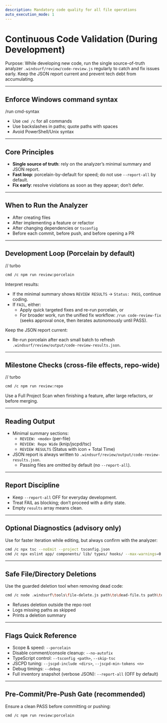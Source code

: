 ```yaml
---
description: Mandatory code quality for all file operations
auto_execution_mode: 1
---
```


# Continuous Code Validation (During Development)

Purpose: While developing new code, run the single source-of-truth analyzer `.windsurf/review/code-review.js` regularly to catch and fix issues early. Keep the JSON report current and prevent tech debt from accumulating.

---
## Enforce Windows command syntax
/run cmd-syntax

- Use `cmd /c` for all commands
- Use backslashes in paths; quote paths with spaces
- Avoid PowerShell/Unix syntax

---
## Core Principles
- **Single source of truth**: rely on the analyzer’s minimal summary and JSON report.
- **Fast loop**: porcelain-by-default for speed; do not use `--report-all` by default.
- **Fix early**: resolve violations as soon as they appear; don’t defer.

---
## When to Run the Analyzer
- After creating files
- After implementing a feature or refactor
- After changing dependencies or `tsconfig`
- Before each commit, before push, and before opening a PR

---
## Development Loop (Porcelain by default)
// turbo
```bash
cmd /c npm run review:porcelain
```

Interpret results:
- If the minimal summary shows `REVIEW RESULTS` → `Status: PASS`, continue coding.
- If `FAIL`, either:
  - Apply quick targeted fixes and re-run porcelain, or
  - For broader work, run the unified fix workflow: `/run code-review-fix` (seeks approval once, then iterates autonomously until PASS).

Keep the JSON report current:
- Re-run porcelain after each small batch to refresh `.windsurf/review/output/code-review-results.json`.

---
## Milestone Checks (cross-file effects, repo-wide)
// turbo
```bash
cmd /c npm run review:repo
```

Use a Full Project Scan when finishing a feature, after large refactors, or before merging.

---
## Reading Output
- Minimal summary sections:
  - `REVIEW: <mode>` (per-file)
  - `REVIEW: Repo Wide` (knip/jscpd/tsc)
  - `REVIEW RESULTS` (Status with icon + Total Time)
- JSON report is always written to `.windsurf/review/output/code-review-results.json`.
  - Passing files are omitted by default (no `--report-all`).

---
## Report Discipline
- Keep `--report-all` OFF for everyday development.
- Treat FAIL as blocking; don’t proceed with a dirty state.
- Empty `results` array means clean.

---
## Optional Diagnostics (advisory only)
Use for faster iteration while editing, but always confirm with the analyzer:
```bash
cmd /c npx tsc --noEmit --project tsconfig.json
cmd /c npx eslint app/ components/ lib/ types/ hooks/ --max-warnings=0
```

---
## Safe File/Directory Deletions
Use the guarded deletion tool when removing dead code:
```bash
cmd /c node .windsurf\tools\file-delete.js path\to\dead-file.ts path\to\stale-dir
```

- Refuses deletion outside the repo root
- Logs missing paths as skipped
- Prints a deletion summary

---
## Flags Quick Reference
- Scope & speed: `--porcelain`
- Disable comment/console cleanup: `--no-autofix`
- TypeScript control: `--tsconfig <path>`, `--skip-tsc`
- JSCPD tuning: `--jscpd-include <dirs>`, `--jscpd-min-tokens <n>`
- Debug timings: `--debug`
- Full inventory snapshot (verbose JSON): `--report-all` (OFF by default)

---
## Pre-Commit/Pre-Push Gate (recommended)
Ensure a clean PASS before committing or pushing:
```bash
cmd /c npm run review:porcelain
```